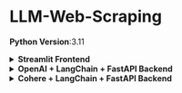 # LLM-Web-Scraping

**Python Version**:3.11

<details>
  <summary><b> Streamlit Frontend</b></summary>

The code for the streamlit frontend is available [here](https://github.com/rukshar/LLM-Web-Scraping/tree/main/streamlit_frontend/scraper_ui.py).

The frontend has 2 fields: 
- URL text input field
- Attributes list input field

Upon clicking the **Extract Attributes** button, the script sends a POST request to a FastAPI API(*ttp://127.0.0.1:8000/extract*) endpoint with the provided URL and attributes.

![frontend](https://github.com/rukshar69/LLM-Web-Scraping/blob/main/streamlit_frontend/frontend.png)

The JSON response from the API is then displayed in the frontend. 

**Fault tolerance** is ensured by keeping the FastAPI API calling logic within try-except blocks. The script displays an error message if the API call fails and the except block handles the error.

## Running the Frontend

Create an Anaconda virtual environment with the following command:
```bash
conda create -n streamlit python=3.11
```

Activate the virtual environment with the following command:
```bash
conda activate streamlit
```

Install the required packages from the requirements.txt file with the following command:
```bash
pip install -r requirements_frontend.txt
```

To run the frontend, run the following command in the terminal:
```bash
streamlit run scraper_ui.py
```

The app runs on the address **http://127.0.0.1:8501**

</details>

<details>
<summary><b> OpenAI + LangChain + FastAPI Backend
</b></summary>

![Diagram](https://github.com/rukshar69/LLM-Web-Scraping/blob/main/openai_backend/web_scrape_llm.jpg)


## FastAPI API

The FastAPI API(*/extract*) is a RESTful API that takes a URL and a list of attribute names as input and returns the extracted attributes from the webpage after calling a method **scrape_with_playwright** that takes input the URL, the list of attribute names and the LLM. The LLM is set to OpenAI's **gpt-3.5-turbo**. The LLM is loaded here to prevent re-initialization of the LLM in the scrape_with_playwright method.

The code for API is in [fastapi_app.py](https://github.com/rukshar69/LLM-Web-Scraping/blob/main/openai_backend/fastapi_app.py)

## Extracting Schema Data from Web Page

The code for extracting scheme data from the web page is in [langchain_extractor.py](https://github.com/rukshar69/LLM-Web-Scraping/blob/main/openai_backend/langchain_extractor.py). Specifically, the code resides in the method **scrape_with_playwright**. The inputs to this method are the URL, the list of attribute names and the LLM. In this case, the LLM is OpenAI's **gpt-3.5-turbo**.

LangChain provides playwright-based **AsyncChromiumLoader** and beautiful-soup-based **BeautifulSoupTransformer** to extract the content from the web page.

A schema is constructed with the **properties** and **required** keys using the list of attribute names.

LangChain's **create_extraction_chain** method is then used to extract the information in a JSON-based format using the LLM, the schema, and the clean web page data.

**Fault tolerance** is ensured by keeping the **scrape_with_playwright** method within try-except blocks in the FastAPI API definition. The script displays an error message if the function call fails and the except block handles the error.

## Running the Backend

Create an Anaconda virtual environment with the following command:
```bash
conda create -n backend python=3.11
```

Activate the virtual environment with the following command:
```bash
conda activate backend
```

Install the required packages from the requirements.txt file with the following command:
```bash
pip install -r requirements_backend.txt
```

To run the backend, run the following command in the terminal:
```bash
uvicorn fastapi_app:app --reload
```

The API is available on the address **http://127.0.0.1:8000/extract**

</details>

<details>
<summary><b>Cohere + LangChain + FastAPI Backend</b></summary>

![cohere diagram](https://github.com/rukshar69/LLM-Web-Scraping/blob/main/cohere_backend/cohere_fastpi.jpg)

## Video Demonstration

[Cohere LLM Web Scraper](https://youtu.be/oXczizVHhuU)



## FastAPI API

The FastAPI API(*/extract*) is a RESTful API that takes a URL and a list of attribute names as input and returns the extracted attributes from the webpage after calling a method **scrape_extract** that takes input the URL and the list of attribute names.

The code for API is in [fastapi_cohere.py](https://github.com/rukshar69/LLM-Web-Scraping/blob/main/cohere_backend/fastapi_cohere.py)

## Extracting Schema Data from Web Page

The code for extracting schema data from the web page is in [cohere_extractor.py](https://github.com/rukshar69/LLM-Web-Scraping/blob/main/cohere_backend/cohere_extractor.py). Specifically, the code resides in the method **scrape_extract**. The inputs to this method are the URL and the list of attribute names.

**Web Scraping**:
LangChain provides playwright-based **AsyncChromiumLoader** and beautiful-soup-based **BeautifulSoupTransformer** to extract the content from the web page. However, running **AsyncChromiumLoader** with **FastAPI** led to an error about a conflict in async mechanisms. Therefore, the code in the **AsyncChromiumLoaderWrapper** class was created to address this issue. This Wrapper class inherits from the **AsyncChromiumLoader** class and adds more async-await keywords. The code for the wrapper class is taken from [here](https://github.com/langchain-ai/langchain/issues/10475#issuecomment-1715118795).

**Prompt Engineering**:
The cleaned html content along with the attributes are inserted into a prompt for the Cohere LLM. The prompt is designed to extract only the attribute/schema values from the html content.

**Cohere API**: Cohere provides free tier api to generate responses using its *command* model. The response is converted into a dictionary format and returned to FastAPI API function.

</details>